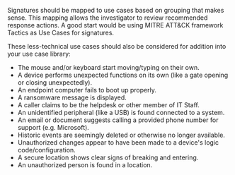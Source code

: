 Signatures should be mapped to use cases based on grouping that makes sense. This mapping allows the investigator to review recommended response actions. A good start would be using MITRE ATT&CK framework Tactics as Use Cases for signatures.

These less-technical use cases should also be considered for addition into your use case library: 
- The mouse and/or keyboard start moving/typing on their own.
- A device performs unexpected functions on its own (like a gate opening or closing unexpectedly).
- An endpoint computer fails to boot up properly.
- A ransomware message is displayed.
- A caller claims to be the helpdesk or other member of IT Staff.
- An unidentified peripheral (like a USB) is found connected to a system.
- An email or document suggests calling a provided phone number for support (e.g. Microsoft).
- Historic events are seemingly deleted or otherwise no longer available.
- Unauthorized changes appear to have been made to a device's logic code/configuration.
- A secure location shows clear signs of breaking and entering.
- An unauthorized person is found in a location.